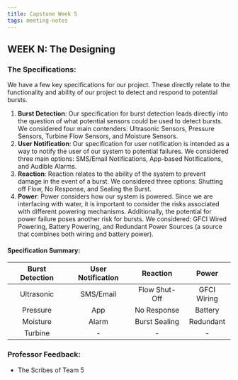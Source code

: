 ```yaml
---
title: Capstone Week 5
tags: meeting-notes
---
```

## WEEK N: The Designing
<!--summary statement-->

### The Specifications:
We have a few key specifications for our project. These directly relate to the functionality and ability of our project to detect and respond to potential bursts.
1. **Burst Detection**: Our specification for burst detection leads directly into the question of what potential sensors could be used to detect bursts. We considered four main contenders: Ultrasonic Sensors, Pressure Sensors, Turbine Flow Sensors, and Moisture Sensors.
2. **User Notification**: Our specification for user notification is intended as a way to notify the user of our system to potential failures. We considered three main options: SMS/Email Notifications, App-based Notifications, and Audible Alarms.
3. **Reaction**: Reaction relates to the ability of the system to prevent damage in the event of a burst. We considered three options: Shutting off Flow, No Response, and Sealing the Burst.
4. **Power**: Power considers how our system is powered. Since we are interfacing with water, it is important to consider the risks associated with different powering mechanisms. Additionally, the potential for power failure poses another risk for bursts. We considered: GFCI Wired Powering, Battery Powering, and Redundant Power Sources (a source that combines both wiring and battery power). 

#### Specification Summary:
| **Burst Detection** | **User Notification** | **Reaction** | **Power** |
|:-------------------:|:---------------------:|:------------:|:---------:|
|      Ultrasonic     |       SMS/Email       |Flow Shut-Off |GFCI Wiring|
|       Pressure      |          App          | No Response  |  Battery  |
|       Moisture      |         Alarm         |Burst Sealing | Redundant |
|        Turbine      |           -           |      -       |     -     |


### Professor Feedback:

- The Scribes of Team 5

<!--more-->
